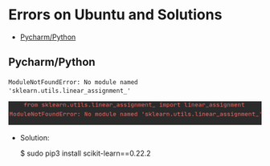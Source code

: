 # Errors on Ubuntu and Solutions

- [Pycharm/Python](#pycharm_python)

## Pycharm/Python

`ModuleNotFoundError: No module named 'sklearn.utils.linear_assignment_'`

![sklearn error](/images/sklearn_error.png)

- Solution:

	$ sudo pip3 install scikit-learn==0.22.2

